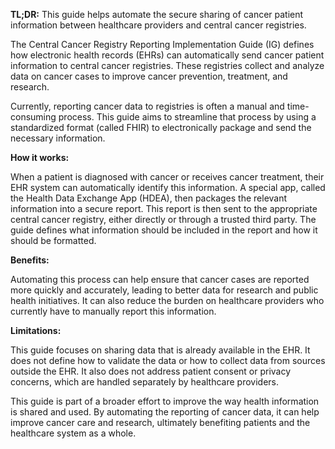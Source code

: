 **TL;DR:** This guide helps automate the secure sharing of cancer patient information between healthcare providers and central cancer registries.

The Central Cancer Registry Reporting Implementation Guide (IG) defines how electronic health records (EHRs) can automatically send cancer patient information to central cancer registries. These registries collect and analyze data on cancer cases to improve cancer prevention, treatment, and research.

Currently, reporting cancer data to registries is often a manual and time-consuming process. This guide aims to streamline that process by using a standardized format (called FHIR) to electronically package and send the necessary information.

**How it works:**

When a patient is diagnosed with cancer or receives cancer treatment, their EHR system can automatically identify this information. A special app, called the Health Data Exchange App (HDEA), then packages the relevant information into a secure report. This report is then sent to the appropriate central cancer registry, either directly or through a trusted third party. The guide defines what information should be included in the report and how it should be formatted.

**Benefits:**

Automating this process can help ensure that cancer cases are reported more quickly and accurately, leading to better data for research and public health initiatives. It can also reduce the burden on healthcare providers who currently have to manually report this information.

**Limitations:**

This guide focuses on sharing data that is already available in the EHR. It does not define how to validate the data or how to collect data from sources outside the EHR. It also does not address patient consent or privacy concerns, which are handled separately by healthcare providers.

This guide is part of a broader effort to improve the way health information is shared and used. By automating the reporting of cancer data, it can help improve cancer care and research, ultimately benefiting patients and the healthcare system as a whole. 
